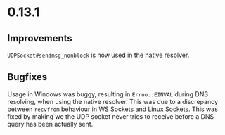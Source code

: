 # 0.13.1

## Improvements

`UDPSocket#sendmsg_nonblock` is now used in the native resolver.

## Bugfixes

Usage in Windows was buggy, resulting in `Errno::EINVAL` during DNS resolving, when using the native resolver. This was due to a discrepancy between `recvfrom` behaviour in WS Sockets and Linux Sockets. This was fixed by making we the UDP socket never tries to receive before a DNS query has been actually sent.
